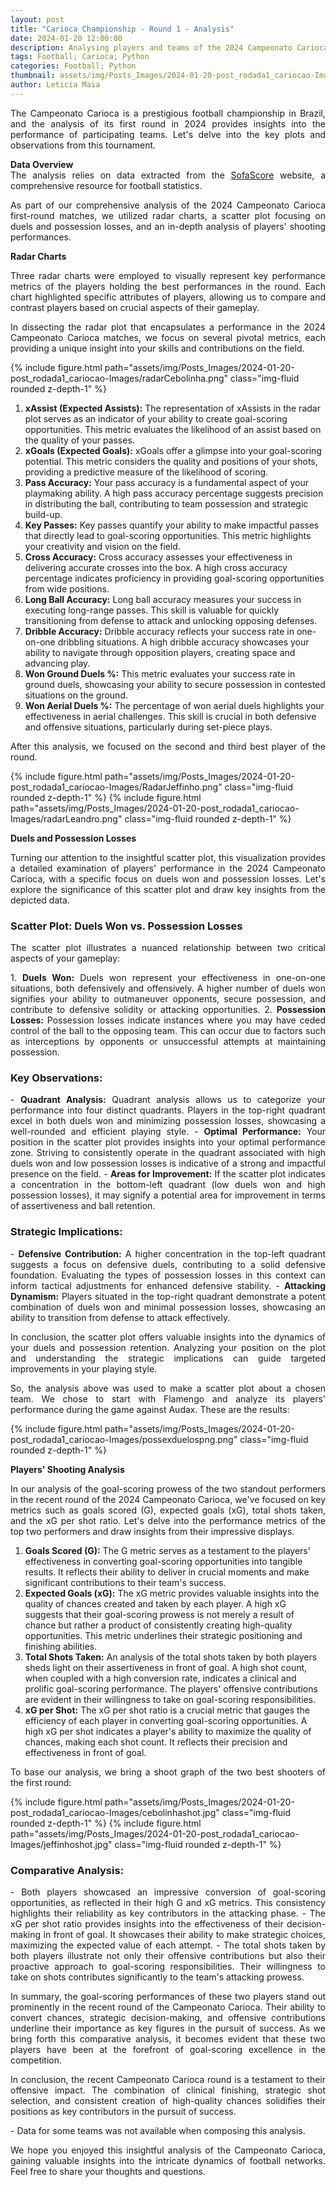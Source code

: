 ```yaml
---
layout: post
title: "Carioca Championship - Round 1 - Analysis"
date: 2024-01-20 12:00:00
description: Analysing players and teams of the 2024 Campeonato Carioca first-round matches
tags: Football; Carioca; Python
categories: Football; Python
thumbnail: assets/img/Posts_Images/2024-01-20-post_rodada1_cariocao-Images/Logo_Carioca.jpg
author: Leticia Maia
---
```



<p align="justify">
The Campeonato Carioca is a prestigious football championship in Brazil, and the analysis of its first round in 2024 provides insights into the performance of participating teams. Let's delve into the key plots and observations from this tournament.
</p>

<p align="justify">
<strong>Data Overview</strong><br>
The analysis relies on data extracted from the <a href="https://www.sofascore.com/tournament/football/brazil/carioca/92" target="_blank">SofaScore</a> website, a comprehensive resource for football statistics.
</p>

<p align="justify">
As part of our comprehensive analysis of the 2024 Campeonato Carioca first-round matches, we utilized radar charts, a scatter plot focusing on duels and possession losses, and an in-depth analysis of players' shooting performances.
</p>

<strong>Radar Charts</strong>

<p align="justify">
Three radar charts were employed to visually represent key performance metrics of the players holding the best performances in the round. Each chart highlighted specific attributes of players, allowing us to compare and contrast players based on crucial aspects of their gameplay.
</p>

<p align="justify">
In dissecting the radar plot that encapsulates a performance in the 2024 Campeonato Carioca matches, we focus on several pivotal metrics, each providing a unique insight into your skills and contributions on the field.
</p>

{% include figure.html path="assets/img/Posts_Images/2024-01-20-post_rodada1_cariocao-Images/radarCebolinha.png" class="img-fluid rounded z-depth-1" %}

<p align="justify">
<ol>
    <li><strong>xAssist (Expected Assists):</strong> The representation of xAssists in the radar plot serves as an indicator of your ability to create goal-scoring opportunities. This metric evaluates the likelihood of an assist based on the quality of your passes.</li>
    <li><strong>xGoals (Expected Goals):</strong> xGoals offer a glimpse into your goal-scoring potential. This metric considers the quality and positions of your shots, providing a predictive measure of the likelihood of scoring.</li>
    <li><strong>Pass Accuracy:</strong> Your pass accuracy is a fundamental aspect of your playmaking ability. A high pass accuracy percentage suggests precision in distributing the ball, contributing to team possession and strategic build-up.</li>
    <li><strong>Key Passes:</strong> Key passes quantify your ability to make impactful passes that directly lead to goal-scoring opportunities. This metric highlights your creativity and vision on the field.</li>
    <li><strong>Cross Accuracy:</strong> Cross accuracy assesses your effectiveness in delivering accurate crosses into the box. A high cross accuracy percentage indicates proficiency in providing goal-scoring opportunities from wide positions.</li>
    <li><strong>Long Ball Accuracy:</strong> Long ball accuracy measures your success in executing long-range passes. This skill is valuable for quickly transitioning from defense to attack and unlocking opposing defenses.</li>
    <li><strong>Dribble Accuracy:</strong> Dribble accuracy reflects your success rate in one-on-one dribbling situations. A high dribble accuracy showcases your ability to navigate through opposition players, creating space and advancing play.</li>
    <li><strong>Won Ground Duels %:</strong> This metric evaluates your success rate in ground duels, showcasing your ability to secure possession in contested situations on the ground.</li>
    <li><strong>Won Aerial Duels %:</strong> The percentage of won aerial duels highlights your effectiveness in aerial challenges. This skill is crucial in both defensive and offensive situations, particularly during set-piece plays.</li>
</ol>
</p>

<p align="justify">
After this analysis, we focused on the second and third best player of the round.
</p>

{% include figure.html path="assets/img/Posts_Images/2024-01-20-post_rodada1_cariocao-Images/RadarJeffinho.png" class="img-fluid rounded z-depth-1" %}
{% include figure.html path="assets/img/Posts_Images/2024-01-20-post_rodada1_cariocao-Images/radarLeandro.png" class="img-fluid rounded z-depth-1" %}

<strong>Duels and Possession Losses</strong>

<p align="justify">
Turning our attention to the insightful scatter plot, this visualization provides a detailed examination of players' performance in the 2024 Campeonato Carioca, with a specific focus on duels won and possession losses. Let's explore the significance of this scatter plot and draw key insights from the depicted data.
</p>

### Scatter Plot: Duels Won vs. Possession Losses

<p align="justify">
The scatter plot illustrates a nuanced relationship between two critical aspects of your gameplay:
</p>

<p align="justify">
1. <strong>Duels Won:</strong> Duels won represent your effectiveness in one-on-one situations, both defensively and offensively. A higher number of duels won signifies your ability to outmaneuver opponents, secure possession, and contribute to defensive solidity or attacking opportunities.
2. <strong>Possession Losses:</strong> Possession losses indicate instances where you may have ceded control of the ball to the opposing team. This can occur due to factors such as interceptions by opponents or unsuccessful attempts at maintaining possession.
</p>

### Key Observations:

<p align="justify">
- <strong>Quadrant Analysis:</strong> Quadrant analysis allows us to categorize your performance into four distinct quadrants. Players in the top-right quadrant excel in both duels won and minimizing possession losses, showcasing a well-rounded and efficient playing style.
- <strong>Optimal Performance:</strong> Your position in the scatter plot provides insights into your optimal performance zone. Striving to consistently operate in the quadrant associated with high duels won and low possession losses is indicative of a strong and impactful presence on the field.
- <strong>Areas for Improvement:</strong> If the scatter plot indicates a concentration in the bottom-left quadrant (low duels won and high possession losses), it may signify a potential area for improvement in terms of assertiveness and ball retention.
</p>

### Strategic Implications:

<p align="justify">
- <strong>Defensive Contribution:</strong> A higher concentration in the top-left quadrant suggests a focus on defensive duels, contributing to a solid defensive foundation. Evaluating the types of possession losses in this context can inform tactical adjustments for enhanced defensive stability.
- <strong>Attacking Dynamism:</strong> Players situated in the top-right quadrant demonstrate a potent combination of duels won and minimal possession losses, showcasing an ability to transition from defense to attack effectively.
</p>

<p align="justify">
In conclusion, the scatter plot offers valuable insights into the dynamics of your duels and possession retention. Analyzing your position on the plot and understanding the strategic implications can guide targeted improvements in your playing style.
</p>

<p align="justify">
So, the analysis above was used to make a scatter plot about a chosen team. We chose to start with Flamengo and analyze its players' performance during the game against Audax. These are the results:
</p>

{% include figure.html path="assets/img/Posts_Images/2024-01-20-post_rodada1_cariocao-Images/possexduelospng.png" class="img-fluid rounded z-depth-1" %}

<strong>Players' Shooting Analysis</strong>

<p align="justify">
In our analysis of the goal-scoring prowess of the two standout performers in the recent round of the 2024 Campeonato Carioca, we've focused on key metrics such as goals scored (G), expected goals (xG), total shots taken, and the xG per shot ratio. Let's delve into the performance metrics of the top two performers and draw insights from their impressive displays.
</p>

<p align="justify">
<ol>
    <li><strong>Goals Scored (G):</strong> The G metric serves as a testament to the players' effectiveness in converting goal-scoring opportunities into tangible results. It reflects their ability to deliver in crucial moments and make significant contributions to their team's success.</li>
    <li><strong>Expected Goals (xG):</strong> The xG metric provides valuable insights into the quality of chances created and taken by each player. A high xG suggests that their goal-scoring prowess is not merely a result of chance but rather a product of consistently creating high-quality opportunities. This metric underlines their strategic positioning and finishing abilities.</li>
    <li><strong>Total Shots Taken:</strong> An analysis of the total shots taken by both players sheds light on their assertiveness in front of goal. A high shot count, when coupled with a high conversion rate, indicates a clinical and prolific goal-scoring performance. The players' offensive contributions are evident in their willingness to take on goal-scoring responsibilities.</li>
    <li><strong>xG per Shot:</strong> The xG per shot ratio is a crucial metric that gauges the efficiency of each player in converting goal-scoring opportunities. A high xG per shot indicates a player's ability to maximize the quality of chances, making each shot count. It reflects their precision and effectiveness in front of goal.</li>
</ol>
</p>

<p align="justify">
To base our analysis, we bring a shoot graph of the two best shooters of the first round:
</p>

{% include figure.html path="assets/img/Posts_Images/2024-01-20-post_rodada1_cariocao-Images/cebolinhashot.jpg" class="img-fluid rounded z-depth-1" %}
{% include figure.html path="assets/img/Posts_Images/2024-01-20-post_rodada1_cariocao-Images/jeffinhoshot.jpg" class="img-fluid rounded z-depth-1" %}

### Comparative Analysis:

<p align="justify">
- Both players showcased an impressive conversion of goal-scoring opportunities, as reflected in their high G and xG metrics. This consistency highlights their reliability as key contributors in the attacking phase.
- The xG per shot ratio provides insights into the effectiveness of their decision-making in front of goal. It showcases their ability to make strategic choices, maximizing the expected value of each attempt.
- The total shots taken by both players illustrate not only their offensive contributions but also their proactive approach to goal-scoring responsibilities. Their willingness to take on shots contributes significantly to the team's attacking prowess.
</p>

<p align="justify">
In summary, the goal-scoring performances of these two players stand out prominently in the recent round of the Campeonato Carioca. Their ability to convert chances, strategic decision-making, and offensive contributions underline their importance as key figures in the pursuit of success. As we bring forth this comparative analysis, it becomes evident that these two players have been at the forefront of goal-scoring excellence in the competition.
</p>

<p align="justify">
In conclusion, the recent Campeonato Carioca round is a testament to their offensive impact. The combination of clinical finishing, strategic shot selection, and consistent creation of high-quality chances solidifies their positions as key contributors in the pursuit of success.
</p>

<p align="justify">
- Data for some teams was not available when composing this analysis.
</p>

<p align="justify">
We hope you enjoyed this insightful analysis of the Campeonato Carioca, gaining valuable insights into the intricate dynamics of football networks. Feel free to share your thoughts and questions.
</p>
